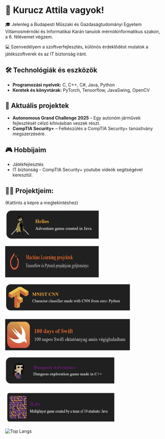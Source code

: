 # 👋 Kurucz Attila vagyok!

🎓 Jelenleg a Budapesti Műszaki és Gazdaságtudományi Egyetem Villamosmérnöki és Informatikai Karán tanulok mérnökinformatikus szakon, a 6. félévemet végzem.

💻 Szenvedélyem a szoftverfejlesztés, különös érdeklődést mutatok a játékszoftverek és az IT biztonság iránt.

## 🛠️ Technológiák és eszközök

- **Programozási nyelvek:** C, C++, C#, Java, Python
- **Keretek és könyvtárak:** PyTorch, Tensorflow, JavaSwing, OpenCV

## 🚀 Aktuális projektek

- **Autonomous Grand Challenge 2025** – Egy autonóm járművek fejlesztését célzó kihívásban veszek részt.
- **CompTIA Security+** – Felkészülés a CompTIA Security+ tanúsítvány megszerzésére.

## 🎮 Hobbijaim

- Játékfejlesztés
- IT biztonság - CompTIA Security+ youtube videók segítségével
keresztül.

## 🧑‍💻 Projektjeim:
<p>(Kattints a képre a megtekintéshez)</p>

<a href="https://github.com/Kuruczattila2003/Hausaufgabe3">
  <img src="images/Helios-Photoroom.png" width="300" height="100"></img>
</a>
<p></p>

<a href="https://github.com/INemet-SzoftPtojLab-2024/iLaby">
  <img src="images/Pytorch.jpg" width="300" height="100"></img>
</a>
<p></p>

<a href="https://github.com/Kuruczattila2003/MNIST_CNN">
  <img src="images/tensorflow-Photoroom.png" width="400" height="100"></img>
</a>
<p></p>

<a href="https://www.hackingwithswift.com/100">
  <img src="images/Swift.jpg" width="400" height="100"></img>
</a>

<p></p>

<a href="https://github.com/Kuruczattila2003/Dungeon_Adventure">
  <img src="images/Prog2_photo.png" width="350" height="100"></img>
</a>
<p></p>

<a href="https://github.com/INemet-SzoftPtojLab-2024/iLaby">
  <img src="images/Ilaby-Photoroom.png" width="350" height="100"></img>
</a>
<p></p>


![Top Langs](https://github-readme-stats.vercel.app/api/top-langs/?username=Kuruczattila2003&theme=tokyonight)


